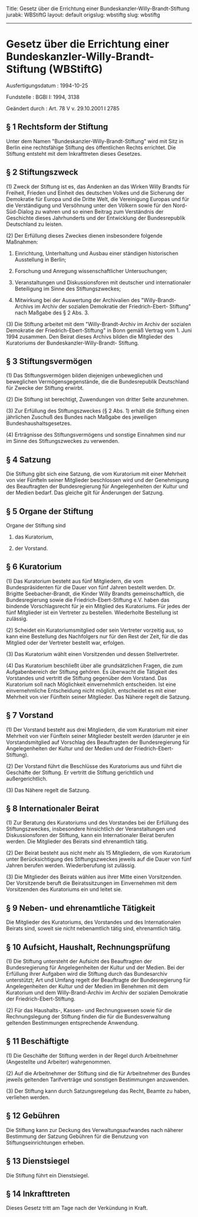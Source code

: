 Title: Gesetz über die Errichtung einer Bundeskanzler-Willy-Brandt-Stiftung
jurabk: WBStiftG
layout: default
origslug: wbstiftg
slug: wbstiftg

---

# Gesetz über die Errichtung einer Bundeskanzler-Willy-Brandt-Stiftung (WBStiftG)

Ausfertigungsdatum
:   1994-10-25

Fundstelle
:   BGBl I: 1994, 3138

Geändert durch
:   Art. 78 V v. 29.10.2001 I 2785


## § 1 Rechtsform der Stiftung

Unter dem Namen "Bundeskanzler-Willy-Brandt-Stiftung" wird mit Sitz in
Berlin eine rechtsfähige Stiftung des öffentlichen Rechts errichtet.
Die Stiftung entsteht mit dem Inkrafttreten dieses Gesetzes.


## § 2 Stiftungszweck

(1) Zweck der Stiftung ist es, das Andenken an das Wirken Willy
Brandts für Freiheit, Frieden und Einheit des deutschen Volkes und die
Sicherung der Demokratie für Europa und die Dritte Welt, die
Vereinigung Europas und für die Verständigung und Versöhnung unter den
Völkern sowie für den Nord-Süd-Dialog zu wahren und so einen Beitrag
zum Verständnis der Geschichte dieses Jahrhunderts und der Entwicklung
der Bundesrepublik Deutschland zu leisten.

(2) Der Erfüllung dieses Zweckes dienen insbesondere folgende
Maßnahmen:

1.  Einrichtung, Unterhaltung und Ausbau einer ständigen historischen
    Ausstellung in Berlin;


2.  Forschung und Anregung wissenschaftlicher Untersuchungen;


3.  Veranstaltungen und Diskussionsforen mit deutscher und internationaler
    Beteiligung im Sinne des Stiftungszweckes;


4.  Mitwirkung bei der Auswertung der Archivalien des "Willy-Brandt-
    Archivs im Archiv der sozialen Demokratie der Friedrich-Ebert-
    Stiftung" nach Maßgabe des § 2 Abs. 3.




(3) Die Stiftung arbeitet mit dem "Willy-Brandt-Archiv im Archiv der
sozialen Demokratie der Friedrich-Ebert-Stiftung" in Bonn gemäß
Vertrag vom 1. Juni 1994 zusammen. Den Beirat dieses Archivs bilden
die Mitglieder des Kuratoriums der Bundeskanzler-Willy-Brandt-
Stiftung.


## § 3 Stiftungsvermögen

(1) Das Stiftungsvermögen bilden diejenigen unbeweglichen und
beweglichen Vermögensgegenstände, die die Bundesrepublik Deutschland
für Zwecke der Stiftung erwirbt.

(2) Die Stiftung ist berechtigt, Zuwendungen von dritter Seite
anzunehmen.

(3) Zur Erfüllung des Stiftungszweckes (§ 2 Abs. 1) erhält die
Stiftung einen jährlichen Zuschuß des Bundes nach Maßgabe des
jeweiligen Bundeshaushaltsgesetzes.

(4) Erträgnisse des Stiftungsvermögens und sonstige Einnahmen sind nur
im Sinne des Stiftungszweckes zu verwenden.


## § 4 Satzung

Die Stiftung gibt sich eine Satzung, die vom Kuratorium mit einer
Mehrheit von vier Fünfteln seiner Mitglieder beschlossen wird und der
Genehmigung des Beauftragten der Bundesregierung für Angelegenheiten
der Kultur und der Medien bedarf. Das gleiche gilt für Änderungen der
Satzung.


## § 5 Organe der Stiftung

Organe der Stiftung sind

1.  das Kuratorium,


2.  der Vorstand.





## § 6 Kuratorium

(1) Das Kuratorium besteht aus fünf Mitgliedern, die vom
Bundespräsidenten für die Dauer von fünf Jahren bestellt werden. Dr.
Brigitte Seebacher-Brandt, die Kinder Willy Brandts gemeinschaftlich,
die Bundesregierung sowie die Friedrich-Ebert-Stiftung e.V. haben das
bindende Vorschlagsrecht für je ein Mitglied des Kuratoriums. Für
jedes der fünf Mitglieder ist ein Vertreter zu bestellen. Wiederholte
Bestellung ist zulässig.

(2) Scheidet ein Kuratoriumsmitglied oder sein Vertreter vorzeitig
aus, so kann eine Bestellung des Nachfolgers nur für den Rest der
Zeit, für die das Mitglied oder der Vertreter bestellt war, erfolgen.

(3) Das Kuratorium wählt einen Vorsitzenden und dessen Stellvertreter.

(4) Das Kuratorium beschließt über alle grundsätzlichen Fragen, die
zum Aufgabenbereich der Stiftung gehören. Es überwacht die Tätigkeit
des Vorstandes und vertritt die Stiftung gegenüber dem Vorstand. Das
Kuratorium soll nach Möglichkeit einvernehmlich entscheiden. Ist eine
einvernehmliche Entscheidung nicht möglich, entscheidet es mit einer
Mehrheit von vier Fünfteln seiner Mitglieder. Das Nähere regelt die
Satzung.


## § 7 Vorstand

(1) Der Vorstand besteht aus drei Mitgliedern, die vom Kuratorium mit
einer Mehrheit von vier Fünfteln seiner Mitglieder bestellt werden
(darunter je ein Vorstandsmitglied auf Vorschlag des Beauftragten der
Bundesregierung für Angelegenheiten der Kultur und der Medien und der
Friedrich-Ebert-Stiftung).

(2) Der Vorstand führt die Beschlüsse des Kuratoriums aus und führt
die Geschäfte der Stiftung. Er vertritt die Stiftung gerichtlich und
außergerichtlich.

(3) Das Nähere regelt die Satzung.


## § 8 Internationaler Beirat

(1) Zur Beratung des Kuratoriums und des Vorstandes bei der Erfüllung
des Stiftungszweckes, insbesondere hinsichtlich der Veranstaltungen
und Diskussionsforen der Stiftung, kann ein Internationaler Beirat
berufen werden. Die Mitglieder des Beirats sind ehrenamtlich tätig.

(2) Der Beirat besteht aus nicht mehr als 15 Mitgliedern, die vom
Kuratorium unter Berücksichtigung des Stiftungszweckes jeweils auf die
Dauer von fünf Jahren berufen werden. Wiederberufung ist zulässig.

(3) Die Mitglieder des Beirats wählen aus ihrer Mitte einen
Vorsitzenden. Der Vorsitzende beruft die Beiratssitzungen im
Einvernehmen mit dem Vorsitzenden des Kuratoriums ein und leitet sie.


## § 9 Neben- und ehrenamtliche Tätigkeit

Die Mitglieder des Kuratoriums, des Vorstandes und des Internationalen
Beirats sind, soweit sie nicht nebenamtlich tätig sind, ehrenamtlich
tätig.


## § 10 Aufsicht, Haushalt, Rechnungsprüfung

(1) Die Stiftung untersteht der Aufsicht des Beauftragten der
Bundesregierung für Angelegenheiten der Kultur und der Medien. Bei der
Erfüllung ihrer Aufgaben wird die Stiftung durch das Bundesarchiv
unterstützt; Art und Umfang regelt der Beauftragte der Bundesregierung
für Angelegenheiten der Kultur und der Medien im Benehmen mit dem
Kuratorium und dem Willy-Brand-Archiv im Archiv der sozialen
Demokratie der Friedrich-Ebert-Stiftung.

(2) Für das Haushalts-, Kassen- und Rechnungswesen sowie für die
Rechnungslegung der Stiftung finden die für die Bundesverwaltung
geltenden Bestimmungen entsprechende Anwendung.


## § 11 Beschäftigte

(1) Die Geschäfte der Stiftung werden in der Regel durch Arbeitnehmer
(Angestellte und Arbeiter) wahrgenommen.

(2) Auf die Arbeitnehmer der Stiftung sind die für Arbeitnehmer des
Bundes jeweils geltenden Tarifverträge und sonstigen Bestimmungen
anzuwenden.

(3) Der Stiftung kann durch Satzungsregelung das Recht, Beamte zu
haben, verliehen werden.


## § 12 Gebühren

Die Stiftung kann zur Deckung des Verwaltungsaufwandes nach näherer
Bestimmung der Satzung Gebühren für die Benutzung von
Stiftungseinrichtungen erheben.


## § 13 Dienstsiegel

Die Stiftung führt ein Dienstsiegel.


## § 14 Inkrafttreten

Dieses Gesetz tritt am Tage nach der Verkündung in Kraft.

